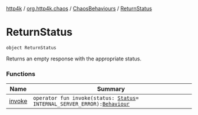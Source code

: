 [http4k](../../../index.md) / [org.http4k.chaos](../../index.md) / [ChaosBehaviours](../index.md) / [ReturnStatus](./index.md)

# ReturnStatus

`object ReturnStatus`

Returns an empty response with the appropriate status.

### Functions

| Name | Summary |
|---|---|
| [invoke](invoke.md) | `operator fun invoke(status: `[`Status`](../../../org.http4k.core/-status/index.md)` = INTERNAL_SERVER_ERROR): `[`Behaviour`](../../-behaviour.md) |
